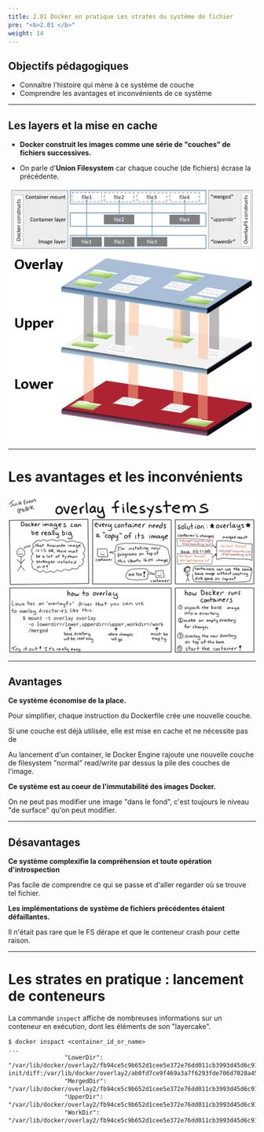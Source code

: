 ```yaml
---
title: 2.01 Docker en pratique Les strates du système de fichier
pre: "<b>2.01 </b>"
weight: 14
---
```

## Objectifs pédagogiques
  - Connaître l'histoire qui mène à ce système de couche
  - Comprendre les avantages et inconvénients de ce système
  
---


## Les layers et la mise en cache

- **Docker construit les images comme une série de "couches" de fichiers successives.**

- On parle d'**Union Filesystem** car chaque couche (de fichiers) écrase la précédente.

![](../assets/images/overlay_constructs.jpg)
![](../assets/images/OverlayFS_Image.png) 
  
---

# Les avantages et les inconvénients 

![](../assets/images/overlay.jpeg) 
  
---

## Avantages 

**Ce système économise de la place.**

Pour simplifier, chaque instruction du Dockerfile crée une nouvelle couche.

Si une couche est déjà utilisée, elle est mise en cache et ne nécessite pas de 

Au lancement d'un container, le Docker Engine rajoute une nouvelle couche de filesystem "normal" read/write par dessus la pile des couches de l'image.

**Ce système est au coeur de l'**immutabilité** des images Docker.** 

On ne peut pas modifier une image "dans le fond", c'est toujours le niveau "de surface" qu'on peut modifier.
  
---

## Désavantages

**Ce système complexifie la compréhension et toute opération d'introspection**

Pas facile de comprendre ce qui se passe et d'aller regarder où se trouve tel fichier.

**Les implémentations de système de fichiers précédentes étaient défaillantes.**

Il n'était pas rare que le FS dérape et que le conteneur crash pour cette raison.

---

# Les strates en pratique : lancement de conteneurs 

La commande `inspect` affiche de nombreuses informations sur un conteneur en exécution, dont les éléments de son "layercake".

```shell
$ docker inspact <container_id_or_name>
...
                "LowerDir": "/var/lib/docker/overlay2/fb94ce5c9b652d1cee5e372e76dd011cb3993d45d6c91f6c5de4d59d33afb9c2-init/diff:/var/lib/docker/overlay2/ab0fd7ce9f469a3a7f6293fde706d7028a45d5ac377224ede0a65af133385149/diff:/var/lib/docker/overlay2/21f47d9ce63dba375dc372c6bd3ad7dabb0219dccb3174d4201cbe049de1234d/diff:/var/lib/docker/overlay2/51fc7c14a3d976ef7d13b9373c902f1d7ce08cdce6f96a493aa74ac98664f773/diff:/var/lib/docker/overlay2/01a6a79a4b75eddd63b52f5a93a67345caaf62313fe081a8e3ea57b2c315a598/diff:/var/lib/docker/overlay2/40070b4000942701b6a9df6537c89ee50d7bf4777615f80d17cd6b476c70ec96/diff:/var/lib/docker/overlay2/82a250b1fb6486d14b1de2c9787d2569f4204108639adfc801a82845863a314d/diff:/var/lib/docker/overlay2/48ba460a8f37e832fda1f53eee0d084dc7fd6402aa430d567be477cc49e66ffe/diff",
                "MergedDir": "/var/lib/docker/overlay2/fb94ce5c9b652d1cee5e372e76dd011cb3993d45d6c91f6c5de4d59d33afb9c2/merged",
                "UpperDir": "/var/lib/docker/overlay2/fb94ce5c9b652d1cee5e372e76dd011cb3993d45d6c91f6c5de4d59d33afb9c2/diff",
                "WorkDir": "/var/lib/docker/overlay2/fb94ce5c9b652d1cee5e372e76dd011cb3993d45d6c91f6c5de4d59d33afb9c2/work"

```


